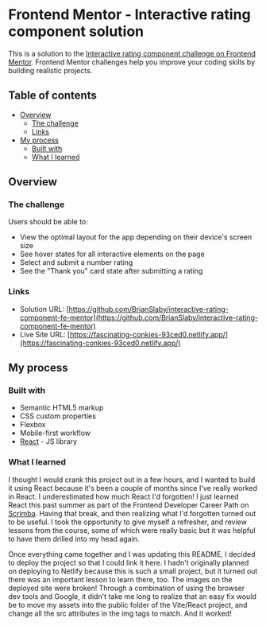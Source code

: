 # Frontend Mentor - Interactive rating component solution

This is a solution to the [Interactive rating component challenge on Frontend Mentor](https://www.frontendmentor.io/challenges/interactive-rating-component-koxpeBUmI). Frontend Mentor challenges help you improve your coding skills by building realistic projects. 

## Table of contents

- [Overview](#overview)
  - [The challenge](#the-challenge)
  - [Links](#links)
- [My process](#my-process)
  - [Built with](#built-with)
  - [What I learned](#what-i-learned)

## Overview

### The challenge

Users should be able to:

- View the optimal layout for the app depending on their device's screen size
- See hover states for all interactive elements on the page
- Select and submit a number rating
- See the "Thank you" card state after submitting a rating

### Links

- Solution URL: [https://github.com/BrianSlaby/interactive-rating-component-fe-mentor](https://github.com/BrianSlaby/interactive-rating-component-fe-mentor)
- Live Site URL: [https://fascinating-conkies-93ced0.netlify.app/](https://fascinating-conkies-93ced0.netlify.app/)

## My process

### Built with

- Semantic HTML5 markup
- CSS custom properties
- Flexbox
- Mobile-first workflow
- [React](https://reactjs.org/) - JS library


### What I learned

I thought I would crank this project out in a few hours, and I wanted to build it using React because it's been a couple of months since I've really worked in React.  I underestimated how much React I'd forgotten!  I just learned React this past summer as part of the Frontend Developer Career Path on [Scrimba](https://scrimba.com/).  Having that break, and then realizing what I'd forgotten turned out to be useful.  I took the opportunity to give myself a refresher, and review lessons from the course, some of which were really basic but it was helpful to have them drilled into my head again.

Once everything came together and I was updating this README, I decided to deploy the project so that I could link it here.  I hadn't originally planned on deploying to Netlify because this is such a small project, but it turned out there was an important lesson to learn there, too.  The images on the deployed site were broken!  Through a combination of using the browser dev tools and Google, it didn't take me long to realize that an easy fix would be to move my assets into the public folder of the Vite/React project, and change all the src attributes in the img tags to match.  And it worked!  
